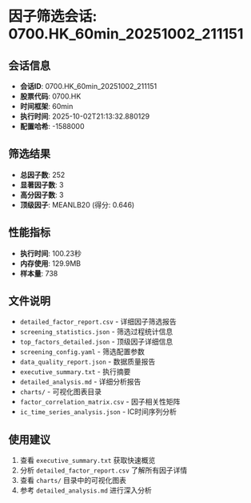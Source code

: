 # 因子筛选会话: 0700.HK_60min_20251002_211151

## 会话信息
- **会话ID**: 0700.HK_60min_20251002_211151
- **股票代码**: 0700.HK
- **时间框架**: 60min
- **执行时间**: 2025-10-02T21:13:32.880129
- **配置哈希**: -1588000

## 筛选结果
- **总因子数**: 252
- **显著因子数**: 3
- **高分因子数**: 3
- **顶级因子**: MEANLB20 (得分: 0.646)

## 性能指标
- **执行时间**: 100.23秒
- **内存使用**: 129.9MB
- **样本量**: 738

## 文件说明
- `detailed_factor_report.csv` - 详细因子筛选报告
- `screening_statistics.json` - 筛选过程统计信息
- `top_factors_detailed.json` - 顶级因子详细信息
- `screening_config.yaml` - 筛选配置参数
- `data_quality_report.json` - 数据质量报告
- `executive_summary.txt` - 执行摘要
- `detailed_analysis.md` - 详细分析报告
- `charts/` - 可视化图表目录
- `factor_correlation_matrix.csv` - 因子相关性矩阵
- `ic_time_series_analysis.json` - IC时间序列分析

## 使用建议
1. 查看 `executive_summary.txt` 获取快速概览
2. 分析 `detailed_factor_report.csv` 了解所有因子详情
3. 查看 `charts/` 目录中的可视化图表
4. 参考 `detailed_analysis.md` 进行深入分析
